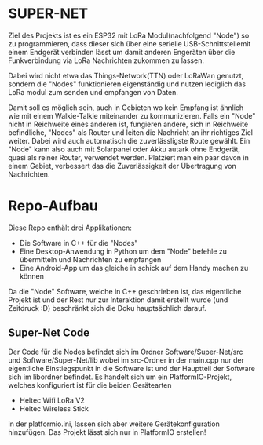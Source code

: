 # SUPER-NET

Ziel des Projekts ist es ein ESP32 mit LoRa Modul(nachfolgend "Node") so zu programmieren,
dass dieser sich über eine serielle USB-Schnittstellemit einem Endgerät verbinden lässt
um damit anderen Engeräten über die Funkverbindung via LoRa Nachrichten zukommen zu lassen.

Dabei wird nicht etwa das Things-Network(TTN) oder LoRaWan genutzt, sondern die "Nodes"
funktionieren eigenständig und nutzen lediglich das LoRa modul zum senden und empfangen von Daten.

Damit soll es möglich sein, auch in Gebieten wo kein Empfang ist ähnlich wie mit einem Walkie-Talkie
miteinander zu kommunizieren.
Falls ein "Node" nicht in Reichweite eines anderen ist, fungieren andere, sich in Reichweite
befindliche, "Nodes" als Router und leiten die Nachricht an ihr richtiges Ziel weiter.
Dabei wird auch automatisch die zuverlässligste Route gewählt.
Ein "Node" kann also auch mit Solarpanel oder Akku autark ohne Endgerät, quasi als reiner Router,
verwendet werden. Platziert man ein paar davon in einem Gebiet, verbessert das die Zuverlässigkeit
der Übertragung von Nachrichten.
 

# Repo-Aufbau
Diese Repo enthält drei Applikationen:

- Die Software in C++ für die "Nodes"
- Eine Desktop-Anwendung in Python um dem "Node" befehle zu übermitteln und Nachrichten zu empfangen
- Eine Android-App um das gleiche in schick auf dem Handy machen zu können

Da die "Node" Software, welche in C++ geschrieben ist, das eigentliche Projekt ist und der Rest nur zur
Interaktion damit erstellt wurde (und Zeitdruck :D) beschränkt sich die Doku hauptsächlich
darauf.

## Super-Net Code

Der Code für die Nodes befindet sich im Ordner Software/Super-Net/src und Software/Super-Net/lib
wobei im src-Ordner in der main.cpp nur der eigentliche Einstiegspunkt in die Software ist und
der Hauptteil der Software sich im libordner befindet.
Es handelt sich um ein PlatformIO-Projekt, welches konfiguriert ist für die beiden Gerätearten

- Heltec Wifi LoRa V2
- Heltec Wireless Stick

in der platformio.ini, lassen sich aber weitere Gerätekonfiguration hinzufügen.
Das Projekt lässt sich nur in PlatformIO erstellen!
